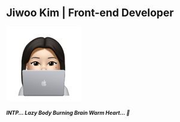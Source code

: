 

# Jiwoo Kim | Front-end Developer 
<img src="./coding-uzi.png" width="200"/>

##### INTP... Lazy Body Burning Brain Warm Heart... 🐻
